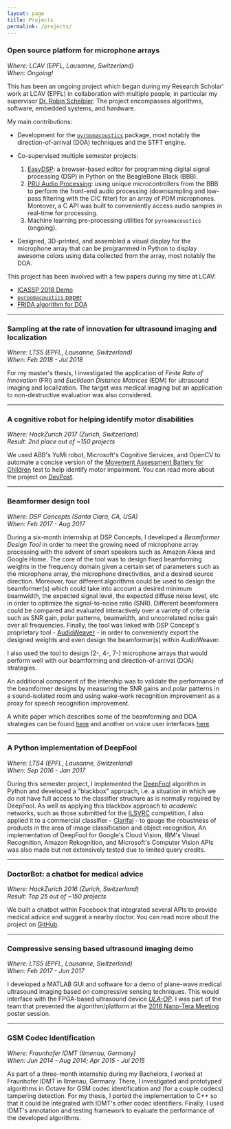 ```yaml
---
layout: page
title: Projects
permalink: /projects/
---
```


### Open source platform for microphone arrays

_Where: LCAV (EPFL, Lausanne, Switzerland)_<br>
_When: Ongoing!_

This has been an ongoing project which began during my Research Scholar' work at LCAV (EPFL) in collaboration with multiple people, in particular my supervisor <a href="http://www.robinscheibler.org/" target="_blank">Dr. Robin Scheibler</a>. The project encompasses algorithms, software, embedded systems, and hardware.

My main contributions:
* Development for the <a href="https://github.com/LCAV/pyroomacoustics" target="_blank">`pyroomacoustics`</a> package, most notably the direction-of-arrival (DOA) techniques and the STFT engine.
* Co-supervised multiple semester projects:
   1. <a href="https://github.com/LCAV/easy-dsp" target="_blank">EasyDSP</a>: a browser-based editor for programming digital signal processing (DSP) in Python on the BeagleBone Black (BBB).
   2. <a href="https://github.com/Scrashdown/PRU-Audio-Processing" target="_blank">PRU Audio Processing</a>: using unique microcontrollers from the BBB to perform the front-end audio processing (downsampling and low-pass filtering with the CIC filter) for an array of PDM microphones. Moreover, a C API was built to conveniently access audio samples in real-time for processing.
   3. Machine learning pre-processing utilities for `pyroomacoustics` (ongoing).


* Designed, 3D-printed, and assembled a visual display for the microphone array that can be programmed in Python to display awesome colors using data collected from the array, most notably the DOA.

This project has been involved with a few papers during my time at LCAV:
* <a href="http://ieeexplore.ieee.org/document/8005297/" target="_blank">ICASSP 2018 Demo</a>
* <a href="https://arxiv.org/abs/1710.04196" target="_blank">`pyroomacoustics` paper</a>
* <a href="http://ieeexplore.ieee.org/document/7952744/" target="_blank">FRIDA algorithm for DOA</a>

---

### Sampling at the rate of innovation for ultrasound imaging and localization

_Where: LTS5 (EPFL, Lausanne, Switzerland)_<br>
_When: Feb 2018 - Jul 2018_

For my master's thesis, I investigated the application of _Finite Rate of Innovation_ (FRI) and _Euclidean Distance Matrices_ (EDM) for ultrasound imaging and localization. The target was medical imaging but an application to non-destructive evaluation was also considered.

---

### A cognitive robot for helping identify motor disabilities

_Where: HackZurich 2017 (Zurich, Switzerland)_ <br>
_Result: 2nd place out of ~150 projects_

We used ABB's YuMi robot, Microsoft's Cognitive Services, and OpenCV to automate a concise version of the <a href="http://www.pearsonclinical.co.uk/Psychology/ChildCognitionNeuropsychologyandLanguage/ChildPerceptionandVisuomotorAbilities/MABC-2/MovementAssessmentBatteryf orChildren-SecondEdition(MovementABC-2).aspx" target="_blank">Movement Assessment Battery for Children</a> test to help identify motor impairment. You can read more about the project on <a href="https://devpost.com/software/jred" target="_blank">DevPost</a>.

---

### Beamformer design tool

_Where: DSP Concepts (Santa Clara, CA, USA)_<br>
_When: Feb 2017 - Aug 2017_

During a six-month internship at DSP Concepts, I developed a _Beamformer Design Tool_ in order to meet the growing need of microphone array processing with the advent of smart speakers such as Amazon Alexa and Google Home. The core of the tool was to design fixed beamforming weights in the frequency domain given a certain set of parameters such as the microphone array, the microphone directivities, and a desired source direction. Moreover, four different algorithms could be used to design the beamformer(s) which could take into account a desired minimum beamwidth, the expected signal level, the expected diffuse noise level, etc in order to optimize the signal-to-noise ratio (SNR). Different beamformers could be compared and evaluated interactively over a variety of criteria such as SNR gain, polar patterns, beamwidth, and uncorrelated noise gain over all frequencies. Finally, the tool was linked with DSP Concept's proprietary tool - <a href="https://dspconcepts.com/solutions/audio-weaver" target="_blank">AudioWeaver</a> - in order to conveniently export the designed weights and even design the beamformer(s) within AudioWeaver.

I also used the tool to design (2-, 4-, 7-) microphone arrays that would perform well with our beamforming and direction-of-arrival (DOA) strategies.

An additional component of the intership was to validate the performance of the beamformer designs by measuring the SNR gains and polar patterns in a sound-isolated room and using wake-work recognition improvement as a proxy for speech recognition improvement. 

A white paper which describes some of the beamforming and DOA strategies can be found <a href="https://dspconcepts.com/sites/default/files/voice_ui_part2.pdf" target="_blank">here</a> and another on voice user interfaces <a href="https://dspconcepts.com/sites/default/files/fundamentals_of_voice_ui.pdf" target="_blank">here</a>.

---

### A Python implementation of DeepFool

_Where: LTS4 (EPFL, Lausanne, Switzerland)_<br>
_When: Sep 2016 - Jan 2017_


During this semester project, I implemented the <a href="https://arxiv.org/abs/1511.04599" target="_blank">DeepFool</a> algorithm in Python and developed a "blackbox" approach, i.e. a situation in which we do not have full access to the classifier structure as is normally required by DeepFool. As well as applying this blackbox approach to _academic_ networks, such as those submitted for the <a href="http://www.image-net.org/challenges/LSVRC/" target="_blank">ILSVRC</a> competition, I also applied it to a commercial classifier - <a href="https://www.clarifai.com/" target="_blank">Clarifai</a> - to gauge the robustness of products in the area of image classification and object recognition. An implementation of DeepFool for Google's Cloud Vision, IBM's Visual Recognition, Amazon Rekognition, and Microsoft's Computer Vision APIs was also made but not extensively tested due to limited query credits.

---

### DoctorBot: a chatbot for medical advice

_Where: HackZurich 2016 (Zurich, Switzerland)_<br>
_Result: Top 25 out of ~150 projects_

We built a chatbot within Facebook that integrated several APIs to provide medical advice and suggest a nearby doctor. You can read more about the project on <a href="https://github.com/ebezzam/DoctorBot" target="_blank">GitHub</a>.

---

### Compressive sensing based ultrasound imaging demo

_Where: LTS5 (EPFL, Lausanne, Switzerland)_<br>
_When: Feb 2017 - Jun 2017_

I developed a MATLAB GUI and software for a demo of plane-wave medical ultrasound imaging based on compressive sensing techniques. This would interface with the FPGA-based ultrasound device <a href="http://ieeexplore.ieee.org/stamp/stamp.jsp?arnumber=7468550" target="_blank">_ULA-OP_</a>. I was part of the team that presented the algorithm/platform at the <a href="http://www.nano-tera.ch/pdf/posters2016/UltrasoundToGo250.pdf" target="_blank">2016 Nano-Tera Meeting</a> poster session.

---

### GSM Codec Identification

_Where: Fraunhofer IDMT (Ilmenau, Germany)_<br>
_When: Jun 2014 - Aug 2014; Apr 2015 - Jul 2015_

As part of a three-month internship during my Bachelors, I worked at Fraunhofer IDMT in Ilmenau, Germany. There, I investigated and prototyped algorithms in Octave for GSM codec identification and (for a couple codecs) tampering detection. For my thesis, I ported the implementation to C++ so that it could be integrated with IDMT's other codec identifiers. Finally, I used IDMT's annotation and testing framework to evaluate the performance of the developed algorithms.


